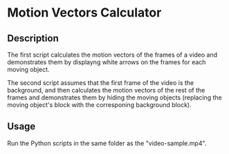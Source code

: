 # Motion Vectors Calculator

## Description
The first script calculates the motion vectors of the frames of a video and demonstrates them by displayng white arrows on the frames for each moving object.

The second script assumes that the first frame of the video is the background, and then calculates the motion vectors of the rest of the frames and demonstrates them by hiding the moving objects (replacing the moving object's block with the corresponing background block).

## Usage
Run the Python scripts in the same folder as the "video-sample.mp4".
